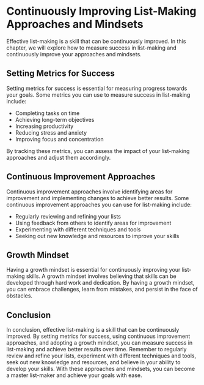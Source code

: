 Continuously Improving List-Making Approaches and Mindsets
=======================================================================================================

Effective list-making is a skill that can be continuously improved. In this chapter, we will explore how to measure success in list-making and continuously improve your approaches and mindsets.

Setting Metrics for Success
---------------------------

Setting metrics for success is essential for measuring progress towards your goals. Some metrics you can use to measure success in list-making include:

* Completing tasks on time
* Achieving long-term objectives
* Increasing productivity
* Reducing stress and anxiety
* Improving focus and concentration

By tracking these metrics, you can assess the impact of your list-making approaches and adjust them accordingly.

Continuous Improvement Approaches
---------------------------------

Continuous improvement approaches involve identifying areas for improvement and implementing changes to achieve better results. Some continuous improvement approaches you can use for list-making include:

* Regularly reviewing and refining your lists
* Using feedback from others to identify areas for improvement
* Experimenting with different techniques and tools
* Seeking out new knowledge and resources to improve your skills

Growth Mindset
--------------

Having a growth mindset is essential for continuously improving your list-making skills. A growth mindset involves believing that skills can be developed through hard work and dedication. By having a growth mindset, you can embrace challenges, learn from mistakes, and persist in the face of obstacles.

Conclusion
----------

In conclusion, effective list-making is a skill that can be continuously improved. By setting metrics for success, using continuous improvement approaches, and adopting a growth mindset, you can measure success in list-making and achieve better results over time. Remember to regularly review and refine your lists, experiment with different techniques and tools, seek out new knowledge and resources, and believe in your ability to develop your skills. With these approaches and mindsets, you can become a master list-maker and achieve your goals with ease.


